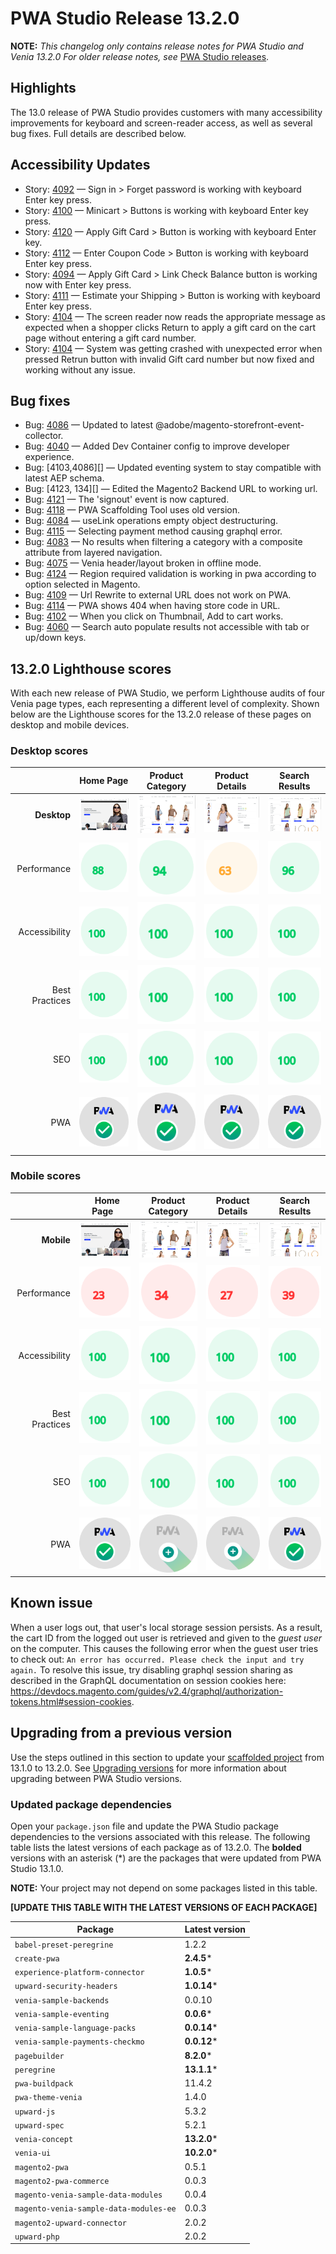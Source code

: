 # PWA Studio Release 13.2.0

**NOTE:**
_This changelog only contains release notes for PWA Studio and Venia 13.2.0_
_For older release notes, see_ [PWA Studio releases][].

## Highlights

The 13.0 release of PWA Studio provides customers with many accessibility improvements for keyboard and screen-reader access, as well as several bug fixes. Full details are described below.

## Accessibility Updates

-  Story: [4092][] — Sign in > Forget password is working with keyboard Enter key press.
-  Story: [4100][] — Minicart > Buttons is working with keyboard Enter key press.
-  Story: [4120][] — Apply Gift Card > Button is working with keyboard Enter key.
-  Story: [4112][] — Enter Coupon Code > Button is working with keyboard Enter key press.
-  Story: [4094][] — Apply Gift Card > Link Check Balance button is working now with Enter key press.
-  Story: [4111][] — Estimate your Shipping > Button is working with keyboard Enter key press.
-  Story: [4104][] — The screen reader now reads the appropriate message as expected when a shopper clicks Return to  apply a gift card on the cart page without entering a gift card number.
-  Story: [4104][] — System was getting crashed with unexpected error when pressed Retrun button with invalid Gift card number but now fixed and working without any issue.

## Bug fixes

-  Bug: [4086][] — Updated to latest @adobe/magento-storefront-event-collector.
-  Bug: [4040][] — Added Dev Container config to improve developer experience.
-  Bug: [4103,4086][] — Updated eventing system to stay compatible with latest AEP schema.
-  Bug: [4123, 134][] — Edited the Magento2 Backend URL to working url.
-  Bug: [4121][] — The 'signout' event is now captured.
-  Bug: [4118][] — PWA Scaffolding Tool uses old version.
-  Bug: [4084][] — useLink operations empty object destructuring.
-  Bug: [4115][] — Selecting payment method causing graphql error.
-  Bug: [4083][] — No results when filtering a category with a composite attribute from layered navigation.
-  Bug: [4075][] — Venia header/layout broken in offline mode.
-  Bug: [4124][] — Region required validation is working in pwa according to option selected in Magento.
-  Bug: [4109][] — Url Rewrite to external URL does not work on PWA.
-  Bug: [4114][] — PWA shows 404 when having store code in URL.
-  Bug: [4102][] — When you click on Thumbnail, Add to cart works.
-  Bug: [4060][] — Search auto populate results not accessible with tab or up/down keys.

## 13.2.0 Lighthouse scores

With each new release of PWA Studio, we perform Lighthouse audits of four Venia page types, each representing a different level of complexity. Shown below are the Lighthouse scores for the 13.2.0 release of these pages on desktop and mobile devices.

### Desktop scores

|                |            Home Page            |          Product Category           |          Product Details           |          Search Results           |
|---------------:|:-------------------------------:|:-----------------------------------:|:----------------------------------:|:---------------------------------:|
|    **Desktop** | ![](images/venia_page_home.png) | ![](images/venia_page_category.png) | ![](images/venia_page_details.png) | ![](images/venia_page_search.png) |
|    Performance |    ![](images/score_88.svg)     |      ![](images/score_94.svg)       |      ![](images/score_63.svg)      |     ![](images/score_96.svg)      |
|  Accessibility |    ![](images/score_100.svg)    |      ![](images/score_100.svg)      |     ![](images/score_100.svg)      |     ![](images/score_100.svg)     |
| Best Practices |    ![](images/score_100.svg)    |      ![](images/score_100.svg)      |     ![](images/score_100.svg)      |     ![](images/score_100.svg)     |
|            SEO |    ![](images/score_100.svg)    |      ![](images/score_100.svg)      |     ![](images/score_100.svg)      |     ![](images/score_100.svg)     |
|            PWA |   ![](images/pwa_perfect.svg)   |     ![](images/pwa_perfect.svg)     |    ![](images/pwa_perfect.svg)     |    ![](images/pwa_perfect.svg)    |

### Mobile scores

|                | &nbsp;&nbsp;Home Page&nbsp;&nbsp; |          Product Category           |          Product Details           |          Search Results           |
|---------------:|:---------------------------------:|:-----------------------------------:|:----------------------------------:|:---------------------------------:|
|     **Mobile** |  ![](images/venia_page_home.png)  | ![](images/venia_page_category.png) | ![](images/venia_page_details.png) | ![](images/venia_page_search.png) |
|    Performance |     ![](images/score_23.svg)      |      ![](images/score_34.svg)       |      ![](images/score_27.svg)      |     ![](images/score_39.svg)      |
|  Accessibility |     ![](images/score_100.svg)     |      ![](images/score_100.svg)      |     ![](images/score_100.svg)      |     ![](images/score_100.svg)     |
| Best Practices |     ![](images/score_100.svg)     |      ![](images/score_100.svg)      |     ![](images/score_100.svg)      |     ![](images/score_100.svg)     |
|            SEO |     ![](images/score_100.svg)     |      ![](images/score_100.svg)      |     ![](images/score_100.svg)      |     ![](images/score_100.svg)     |
|            PWA |    ![](images/pwa_perfect.svg)    |    ![](images/pwa_imperfect.svg)    |   ![](images/pwa_imperfect.svg)    |    ![](images/pwa_perfect.svg)    |


## Known issue

When a user logs out, that user's local storage session persists. As a result, the cart ID from the logged out user is retrieved and given to the _guest user_ on the computer. This causes the following error when the guest user tries to check out: `An error has occurred. Please check the input and try again.` To resolve this issue, try disabling graphql session sharing as described in the GraphQL documentation on session cookies here: https://devdocs.magento.com/guides/v2.4/graphql/authorization-tokens.html#session-cookies.

## Upgrading from a previous version

Use the steps outlined in this section to update your [scaffolded project][] from 13.1.0 to 13.2.0.
See [Upgrading versions][] for more information about upgrading between PWA Studio versions.

[scaffolded project]: https://developer.adobe.com/commerce/pwa-studio/tutorials/
[upgrading versions]: https://developer.adobe.com/commerce/pwa-studio/guides/upgrading-versions/

### Updated package dependencies

Open your `package.json` file and update the PWA Studio package dependencies to the versions associated with this release.
The following table lists the latest versions of each package as of 13.2.0. The **bolded** versions with an asterisk (*) are the packages that were updated from PWA Studio 13.1.0.

**NOTE:**
Your project may not depend on some packages listed in this table.

**[UPDATE THIS TABLE WITH THE LATEST VERSIONS OF EACH PACKAGE]**

| Package                                | Latest version |
|----------------------------------------|----------------|
| `babel-preset-peregrine`               | 1.2.2          |
| `create-pwa`                           | **2.4.5***     |
| `experience-platform-connector`        | **1.0.5***     |
| `upward-security-headers`              | **1.0.14***    |
| `venia-sample-backends`                | 0.0.10          |
| `venia-sample-eventing`                | **0.0.6***     |
| `venia-sample-language-packs`          | **0.0.14***    |
| `venia-sample-payments-checkmo`        | **0.0.12***    |
| `pagebuilder`                          | **8.2.0***     |
| `peregrine`                            | **13.1.1***    |
| `pwa-buildpack`                        | 11.4.2        |
| `pwa-theme-venia`                      | 1.4.0          |
| `upward-js`                            | 5.3.2          |
| `upward-spec`                          | 5.2.1          |
| `venia-concept`                        | **13.2.0***    |
| `venia-ui`                             | **10.2.0***    |
| `magento2-pwa`                         | 0.5.1          |
| `magento2-pwa-commerce`                | 0.0.3          |
| `magento-venia-sample-data-modules`    | 0.0.4         |
| `magento-venia-sample-data-modules-ee` | 0.0.3          |
| `magento2-upward-connector`            | 2.0.2         |
| `upward-php`                           | 2.0.2          |

[4092]: https://github.com/magento/pwa-studio/pull/4092
[4100]: https://github.com/magento/pwa-studio/pull/4100
[4086]: https://github.com/magento/pwa-studio/pull/4086
[4040]: https://github.com/magento/pwa-studio/pull/4040
[4103]: https://github.com/magento/pwa-studio/pull/4103
[4094]: https://github.com/magento/pwa-studio/pull/4094
[4120]: https://github.com/magento/pwa-studio/pull/4120
[4112]: https://github.com/magento/pwa-studio/pull/4112
[4111]: https://github.com/magento/pwa-studio/pull/4111
[4104]: https://github.com/magento/pwa-studio/pull/4104
[4123]: https://github.com/magento/pwa-studio/pull/4123
[134]: https://github.com/magento-commerce/pwa-studio-cicd/pull/134
[4121]: https://github.com/magento/pwa-studio/pull/4121
[4118]: https://github.com/magento/pwa-studio/pull/4118
[4084]: https://github.com/magento/pwa-studio/pull/4084
[4115]: https://github.com/magento/pwa-studio/pull/4115
[4083]: https://github.com/magento/pwa-studio/pull/4083
[4075]: https://github.com/magento/pwa-studio/pull/4075
[4124]: https://github.com/magento/pwa-studio/pull/4124
[4109]: https://github.com/magento/pwa-studio/pull/4109
[4114]: https://github.com/magento/pwa-studio/pull/4114
[4102]: https://github.com/magento/pwa-studio/pull/4102
[4060]: https://github.com/magento/pwa-studio/pull/4060

[PWA Studio releases]: https://github.com/magento/pwa-studio/releases
